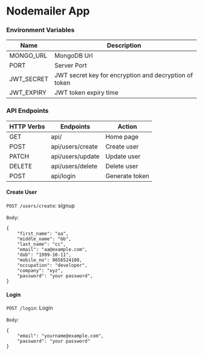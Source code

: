 
# Nodemailer App
### Environment Variables
| Name | Description |
| --- | --- |
| MONGO_URL | MongoDB Url |
| PORT | Server Port |
| JWT_SECRET | JWT secret key for encryption and decryption of token |
| JWT_EXPIRY | JWT token expiry time |


### API Endpoints
| HTTP Verbs | Endpoints | Action |
| --- | --- | --- |
| GET | api/| Home page |
| POST | api/users/create | Create user |
| PATCH | api/users/update | Update user |
| DELETE | api/users/delete | Delete user |
| POST | api/login| Generate token |


#### Create User
`POST /users/create`: signup

`Body`: 
```
{
    "first_name": "aa", 
    "middle_name": "bb",
    "last_name": "cc",
    "email": "aa@example.com",
    "dob": "1999-10-11",
    "mobile_no": 9856524108,
    "occupation": "developer",
    "company": "xyz",
    "password": "your password",
}
```


#### Login
`POST /login`: Login

`Body`: 
```
{
    "email": "yourname@example.com",
    "password": "your password"
}
```

